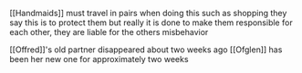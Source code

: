 [[Handmaids]] must travel in pairs when doing this such as shopping
they say this is to protect them but really it is done to make them responsible for each other, they are liable for the others misbehavior

[[Offred]]'s old partner disappeared about two weeks ago [[Ofglen]] has been her new one for approximately two weeks
